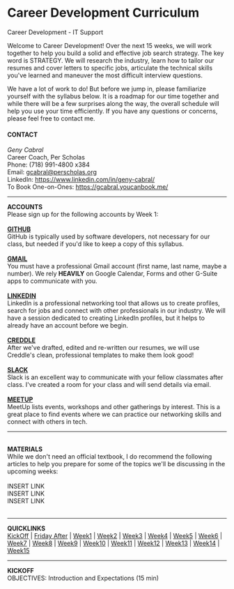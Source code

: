 # Career Development Curriculum  

Career Development - IT Support  

Welcome to Career Development! Over the next 15 weeks, we will work together to help you build a solid and effective job search strategy. The key word is STRATEGY. We will research the industry, learn how to tailor our resumes and cover letters to specific jobs, articulate the technical skills you've learned and maneuver the most difficult interview questions.  

We have a lot of work to do! But before we jump in, please familiarize yourself with the syllabus below. It is a roadmap for our time together and while there will be a few surprises along the way, the overall schedule will help you use your time efficiently. If you have any questions or concerns, please feel free to contact me.  

#### CONTACT  
 
<i>Geny Cabral</i>  
Career Coach, Per Scholas  
Phone: (718) 991-4800 x384  
Email: gcabral@perscholas.org  
LinkedIn: https://www.linkedin.com/in/geny-cabral/  
To Book One-on-Ones: https://gcabral.youcanbook.me/
  
  
___
<b>ACCOUNTS</b>
<br/>
Please sign up for the following accounts by Week 1:
<br/>
<br/>
<b><a href="https://github.com/">GITHUB</a></b>
<br/>
GitHub is typically used by software developers, not necessary for our class, but needed if you'd like to keep a copy of this syllabus.
<br/>
<br/>
<b><a href="https://mail.google.com">GMAIL</a></b>
<br/>
You must have a professional Gmail account (first name, last name, maybe a number). We rely <b>HEAVILY</b> on Google Calendar, Forms and other G-Suite apps to communicate with you.
<br/>
<br/>
<b><a href="https://www.linkedin.com/">LINKEDIN</a></b>
<br/>
LinkedIn is a professional networking tool that allows us to create profiles, search for jobs and connect with other professionals in our industry. We will have a session dedicated to creating LinkedIn profiles, but it helps to already have an account before we begin.
<br/>
<br/>
<b><a href="http://creddle.io/">CREDDLE</a></b>
</br>
After we've drafted, edited and re-written our resumes, we will use Creddle's clean, professional templates to make them look good!
<br/>
<br/>
<b><a href="https://slack.com">SLACK</a></b>
<br/>
Slack is an excellent way to communicate with your fellow classmates after class. I've created a room for your class and will send details via email.
<br/>
<br/>
<b><a href="https://www.meetup.com/">MEETUP</a></b>
<br/>
MeetUp lists events, workshops and other gatherings by interest. This is a great place to find events where we can practice our networking skills and connect with others in tech.
<br/>
<hr/>
<br/>
<b>MATERIALS</b>
<br/>
 While we don't need an official textbook, I do recommend the following articles to help you prepare for some of the topics we'll be   discussing in the upcoming weeks:
<br/>
<br/>
  INSERT LINK
<br/>
  INSERT LINK
<br/>
  INSERT LINK
<br/>
<br/>
<hr/>
<b>QUICKLINKS</b>
<br/>
<nav>
  <a href="#kickoff">KickOff</a> |
  <a href="#fkick">Friday After</a> |
  <a href="#week1">Week1</a> |
  <a href="#week2">Week2</a> |
  <a href="#week3">Week3</a> |
  <a href="#week4">Week4</a> |
  <a href="#week5">Week5</a> |
  <a href="#week6">Week6</a> |
  <a href="#week7">Week7</a> |
  <a href="#week8">Week8</a> |
  <a href="#week9">Week9</a> |
  <a href="#week10">Week10</a> |
  <a href="#week11">Week11</a> |
  <a href="#week12">Week12</a> |
  <a href="#week13">Week13</a> |
  <a href="#week14">Week14</a> |
  <a href="#week15">Week15</a>
</nav>
<hr/>
<b>KICKOFF</b>
<br/>
OBJECTIVES: Introduction and Expectations (15 min)
<br/>
